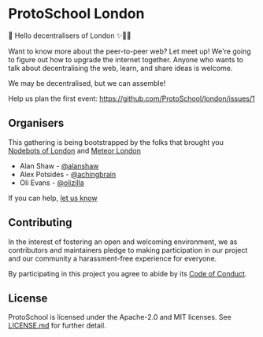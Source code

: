 
# ProtoSchool London

👋 Hello decentralisers of London ✨🎷🐩

Want to know more about the peer-to-peer web? Let meet up! We're going to figure out how to upgrade the internet together. Anyone who wants to talk about decentralising the web, learn, and share ideas is welcome.

We may be decentralised, but we can assemble!

Help us plan the first event: https://github.com/ProtoSchool/london/issues/1


## Organisers

This gathering is being bootstrapped by the folks that brought you [Nodebots of London](https://www.meetup.com/NodeBots-of-London/) and [Meteor London](https://www.meetup.com/Meteor-London/)

- Alan Shaw - [@alanshaw](https://github.com/alanshaw)
- Alex Potsides - [@achingbrain](https://github.com/achingbrain)
- Oli Evans - [@olizilla](https://github.com/olizilla)

If you can help, [let us know](https://github.com/ProtoSchool/london/issues/1)


## Contributing

In the interest of fostering an open and welcoming environment, we as
contributors and maintainers pledge to making participation in our project and
our community a harassment-free experience for everyone.

By participating in this project you agree to abide by its [Code of Conduct](./CODE_OF_CONDUCT.md).

## License

ProtoSchool is licensed under the Apache-2.0 and MIT licenses. See [LICENSE.md](./LICENSE.md) for further detail.
